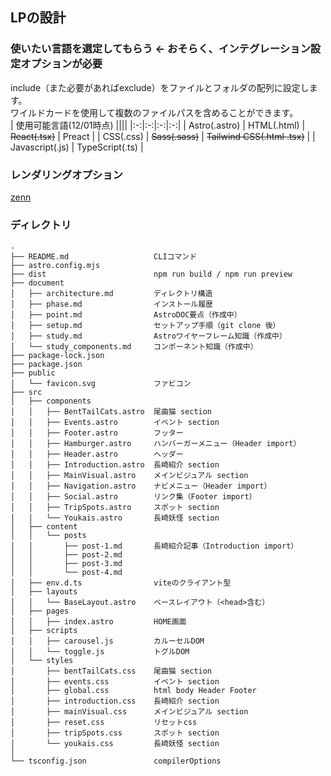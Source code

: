 ## LPの設計


### 使いたい言語を選定してもらう ← おそらく、インテグレーション設定オプションが必要
include（また必要があればexclude）をファイルとフォルダの配列に設定します。  
ワイルドカードを使用して複数のファイルパスを含めることができます。  
| 使用可能言語(12/01時点) ||||
|:-:|:-:|:-:|:-:|
| Astro(.astro) | HTML(.html) | ~~React(.tsx)~~ | Preact |
| CSS(.css) | ~~Sass(.sass)~~ | ~~Tailwind CSS(.html .tsx)~~ |
| Javascript(.js) | TypeScript(.ts) |

### レンダリングオプション
[zenn](https://zenn.dev/thirosue/books/6fa991650c5767/viewer/d1e761)

### ディレクトリ
```
.
├── README.md                   CLIコマンド
├── astro.config.mjs
├── dist                        npm run build / npm run preview
├── document
│   ├── architecture.md         ディレクトリ構造
│   ├── phase.md                インストール履歴
│   ├── point.md                AstroDOC要点（作成中）
│   ├── setup.md                セットアップ手順（git clone 後）
│   ├── study.md                Astroワイヤーフレーム知識（作成中）
│   └── study_components.md     コンポーネント知識（作成中）
├── package-lock.json
├── package.json
├── public
│   └── favicon.svg             ファビコン
├── src
│   ├── components
│   │   ├── BentTailCats.astro  尾曲猫 section
│   │   ├── Events.astro        イベント section
│   │   ├── Footer.astro        フッター
│   │   ├── Hamburger.astro     ハンバーガーメニュー（Header import）
│   │   ├── Header.astro        ヘッダー
│   │   ├── Introduction.astro  長崎紹介 section
│   │   ├── MainVisual.astro    メインビジュアル section
│   │   ├── Navigation.astro    ナビメニュー（Header import）
│   │   ├── Social.astro        リンク集（Footer import）
│   │   ├── TripSpots.astro     スポット section
│   │   └── Youkais.astro       長崎妖怪 section
│   ├── content
│   │   └── posts
│   │       ├── post-1.md       長崎紹介記事（Introduction import）
│   │       ├── post-2.md
│   │       ├── post-3.md
│   │       └── post-4.md
│   ├── env.d.ts                viteのクライアント型
│   ├── layouts
│   │   └── BaseLayout.astro    ベースレイアウト（<head>含む）
│   ├── pages
│   │   ├── index.astro         HOME画面
│   ├── scripts
│   │   ├── carousel.js         カルーセルDOM
│   │   └── toggle.js           トグルDOM
│   └── styles
│       ├── bentTailCats.css    尾曲猫 section
│       ├── events.css          イベント section
│       ├── global.css          html body Header Footer
│       ├── introduction.css    長崎紹介 section
│       ├── mainVisual.css      メインビジュアル section
│       ├── reset.css           リセットcss
│       ├── tripSpots.css       スポット section
│       └── youkais.css         長崎妖怪 section
│
└── tsconfig.json               compilerOptions
```